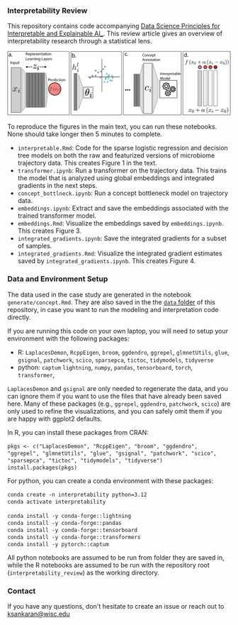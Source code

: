 
### Interpretability Review

This repository contains code accompanying [Data Science Principles for Interpretable and Explainable AI_](https://doi.org/10.6339/24-JDS1150). This review article gives an overview of
interpretability research through a statistical lens.

![Summary of XAI Techniques](data/xai-summary.png)

To reproduce the figures in the main text,
you can run these notebooks. None should take longer then 5 minutes to complete.

* `interpretable.Rmd`: Code for the sparse logistic regression and decision tree models on both the raw and featurized versions of microbiome trajectory data. This creates Figure 1 in the text.
* `transformer.ipynb`: Run a transformer on the trajectory data. This trains the model that is analyzed using global embeddings and integrated gradients in the next steps.
* `concept_bottlneck.ipynb`: Run a concept bottleneck model on trajectory data.
* `embeddings.ipynb`: Extract and save the embeddings associated with the trained transformer model.
* `embeddings.Rmd`: Visualize the embeddings saved by `embeddings.ipynb`. This creates Figure 3. 
* `integrated_gradients.ipynb`: Save the integrated gradients for a subset of samples.
* `integrated_gradients.Rmd`: Visualize the integrated gradient estimates saved by `integrated_gradients.ipynb`. This creates Figure 4.

### Data and Environment Setup

The data used in the case study are generated in the notebook
`generate/concept.Rmd`. They are also saved in the the [`data`
folder](https://github.com/krisrs1128/interpretability_review/tree/main/data) of
this repository, in case you want to run the modeling and interpretation code
directly.

If you are running this code on your own laptop, you will need to setup your
environment with the following packages:

* R: `LaplacesDemon`, `RcppEigen`, `broom`, `ggdendro`, `ggrepel`, `glmnetUtils`, `glue`, `gsignal`, `patchwork`, `scico`, `sparsepca`, `tictoc`, `tidymodels`, `tidyverse`
* python: `captum` `lightning`, `numpy`, `pandas`, `tensorboard`, `torch`, `transformer`, 

`LaplacesDemon` and `gsignal` are only needed to regenerate the data, and you
can ignore them if you want to use the files that have already been saved here.
Many of these packages (e.g., `ggrepel`, `ggdendro`, `patchwork`, `scico`) are
only used to refine the visualizations, and you can safely omit them if you are
happy with ggplot2 defaults.

In R, you can install these packages from CRAN:
```
pkgs <- c("LaplacesDemon", "RcppEigen", "broom", "ggdendro", "ggrepel", "glmnetUtils", "glue", "gsignal", "patchwork", "scico", "sparsepca", "tictoc", "tidymodels", "tidyverse")
install.packages(pkgs)
```

For python, you can create a conda environment with these packages:

```
conda create -n interpretability python=3.12
conda activate interpretability

conda install -y conda-forge::lightning
conda install -y conda-forge::pandas
conda install -y conda-forge::tensorboard
conda install -y conda-forge::transformers
conda install -y pytorch::captum
```

All python notebooks are assumed to be run from folder they are saved in, while
the R notebooks are assumed to be run with the repository root
(`interpretability_review`) as the working directory.

### Contact

If you have any questions, don't hesitate to create an issue or reach out to
[ksankaran@wisc.edu](mailto:ksankaran@wisc.edu)
